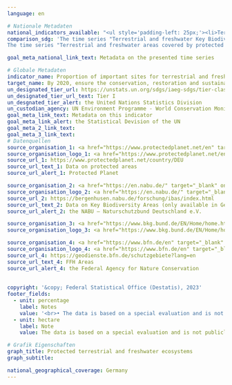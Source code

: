 ```yaml
---
language: en    

# Nationale Metadaten    
national_indicators_available: "<ul style='padding-left: 25px;'><li>Terrestrial and freshwater Key Biodiversity Areas (KBAs) covered by protected areas</li> <li> Terrestrial and freshwater areas covered by protected areas</li> <li> Terrestrial and freshwater areas covered by effective protected areas</li></ul>"    
comparison_sdg: 'The time series "Terrestrial and freshwater Key Biodiversity Areas (KBAs) covered by protected areas" is partly compliant with the global metadata.
The time series "Terrestrial and freshwater areas covered by protected areas" and "Terrestrial and freshwater areas covered by effective protected areas" provide additional information.'    

goal_meta_national_link_text: Metadata on the presented time series    

# Globale Metadaten    
indicator_name: Proportion of important sites for terrestrial and freshwater biodiversity that are covered by protected areas, by ecosystem type    
target_name: By 2020, ensure the conservation, restoration and sustainable use of terrestrial and inland freshwater ecosystems and their services, in particular forests, wetlands, mountains and drylands, in line with obligations under international agreements    
un_designated_tier_url: https://unstats.un.org/sdgs/iaeg-sdgs/tier-classification/    
un_designated_tier_url_text: Tier I    
un_desgnated_tier_alert: the United Nations Statistics Division    
un_custodian_agency: UN Environment Programme - World Conservation Monitoring Centre (UNEP-WCMC)<br>United Nations Environment Programme (UNEP)<br>International Union for Conservation of Nature (IUCN)    
goal_meta_link_text: Metadata on this indicator    
goal_meta_link_alert: the Statistical Devision of the UN    
goal_meta_2_link_text:     
goal_meta_3_link_text:         
# Datenquellen
source_organisation_1: <a href="https://www.protectedplanet.net/en" target="_blank" onclick="return confirm_alert('Protected Planet','En');"> Protected Planet </a>
source_organisation_logo_1: <a href="https://www.protectedplanet.net/en" target="_blank" onclick="return confirm_alert('Protected Planet','En');"><img src="https://g205sdgs.github.io/sdg-indicators/public/OrgImgEn/pp.png" alt="Logo pp" style="height:60px; width:148px"/></a>
source_url_1: https://www.protectedplanet.net/country/DEU
source_url_text_1: Data on protected areas
source_url_alert_1: Protected Planet

source_organisation_2: <a href="https://en.nabu.de/" target="_blank" onclick="return confirm_alert('the NABU – Naturschutzbund Deutschland e.V.','En');"> NABU – Naturschutzbund Deutschland e.V. </a>
source_organisation_logo_2: <a href="https://en.nabu.de/" target="_blank" onclick="return confirm_alert('the NABU – Naturschutzbund Deutschland e.V.','En');"><img src="https://g205sdgs.github.io/sdg-indicators/public/OrgImgEn/nabu.png" alt="Logo nabu" style="height:60px; width:148px"/></a>
source_url_2: https://bergenhusen.nabu.de/forschung/ibas/index.html
source_url_text_2: Data on Key Biodiversity Areas (only available in German)
source_url_alert_2: the NABU – Naturschutzbund Deutschland e.V.

source_organisation_3: <a href="https://www.bkg.bund.de/EN/Home/home.html" target="_blank" onclick="return confirm_alert('the Federal Agency for Cartography and Geodesy','En');"> Federal Agency for Cartography and Geodesy </a>
source_organisation_logo_3: <a href="https://www.bkg.bund.de/EN/Home/home.html" target="_blank" onclick="return confirm_alert('the Federal Agency for Cartography and Geodesy','En');"><img src="https://g205sdgs.github.io/sdg-indicators/public/OrgImgEn/bkg.png" alt="Logo bkg" style="height:60px; width:148px"/></a>

source_organisation_4: <a href="https://www.bfn.de/en" target="_blank" onclick="return confirm_alert('the Federal Agency for Nature Conservation','En');"> Federal Agency for Nature Conservation </a>
source_organisation_logo_4: <a href="https://www.bfn.de/en" target="_blank" onclick="return confirm_alert('the Federal Agency for Nature Conservation','En');"><img src="https://g205sdgs.github.io/sdg-indicators/public/OrgImgEn/bfn.png" alt="Logo bfn" style="height:60px; width:148px"/></a>
source_url_4: https://geodienste.bfn.de/schutzgebiete?lang=en
source_url_text_4: FFH Areas
source_url_alert_4: the Federal Agency for Nature Conservation
    
    
copyright: '&copy; Federal Statistical Office (Destatis), 2023'    
footer_fields:
  - unit: percentage
    label: Notes
    value: '<br>• The data is based on a special evaluation and is not publicly available.<br>• Terrestrial and freshwater Key Biodiversity Areas (KBAs) covered by protected areas: Share of the total area of terrestrial KBAs.<br>• Terrestrial and freshwater areas covered by (effective) protected areas: Share of total land area.'
  - unit: hectare
    label: Note
    value: The data is based on a special evaluation and is not publicly available.    

# Grafik Eigenschaften    
graph_title: Protected terrestrial and freshwater ecosystems
graph_subtitle:     

national_geographical_coverage: Germany    
---
```


<span></span>